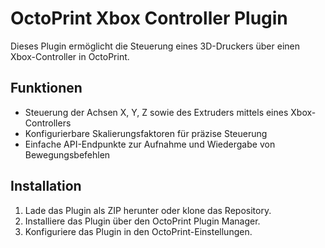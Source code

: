 # OctoPrint Xbox Controller Plugin

Dieses Plugin ermöglicht die Steuerung eines 3D-Druckers über einen Xbox-Controller in OctoPrint.

## Funktionen

- Steuerung der Achsen X, Y, Z sowie des Extruders mittels eines Xbox-Controllers
- Konfigurierbare Skalierungsfaktoren für präzise Steuerung
- Einfache API-Endpunkte zur Aufnahme und Wiedergabe von Bewegungsbefehlen

## Installation

1. Lade das Plugin als ZIP herunter oder klone das Repository.
2. Installiere das Plugin über den OctoPrint Plugin Manager.
3. Konfiguriere das Plugin in den OctoPrint-Einstellungen.
